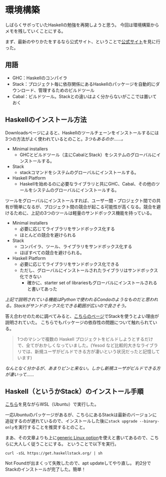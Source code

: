 # 環境構築
しばらくサボっていたHaskellの勉強を再開しようと思う。
今回は環境構築からメモを残していくことにする。

まず、最新のやりかたをするなら公式サイト、ということで[公式サイト](https://www.haskell.org)を見に行った。

## 用語
- GHC：Haskellのコンパイラ
- Stack：プロジェクト毎に依存関係にあるHaskellのパッケージを自動的にダウンロード、管理するためのビルドツール
- Cabal：ビルドツール。Stackとの違いはよく分からないがここでは置いておく

## Haskellのインストール方法
Downloadsページによると、Haskellのツールチェーンをインストールするには3つの方法がよく使われているとのこと。_3つもあるのか……。_

- Minimal installers
    - GHCとビルドツール（主にCabalとStack）をシステムのグローバルにインストールする。
- Stack
    - stackコマンドをシステムのグローバルにインストールする。
- Haskell Platform
    - Haskellを始めるのに必要なライブラリと共にGHC、Cabal、その他のツールをシステムのグローバルにインストールする。

ツールをグローバルにインストールすれば、ユーザー間・プロジェクト間での共有が簡単になるが、プロジェクト間の競合が起こる可能性が高くなる。競合を避けるために、上記の3つのツールは軽量のサンドボックス機能を持っている。

- Minimal installers
    - 必要に応じてライブラリをサンドボックス化する
    - ほとんどの競合を避けられる
- Stack
    - コンパイラ、ツール、ライブラリをサンドボックス化する
    - ほぼすべての競合を避けられる。
- Haskell Platform
    - 必要に応じてライブラリをサンドボックス化できる
    - ただし、グローバルにインストールされたライブラリはサンドボックス化できない
        - 確かに、starter set of librariesもグローバルにインストールされると書いてあった

_上記で説明されている機能はPythonで使われるCondaのようなものだと思われる。Stackがサンドボックス化できる範囲が広いので良さそう。_

答え合わせのために調べてみると、[こちらのページ](https://haskell.e-bigmoon.com/stack/intro/why-stack.html)でStackを使うとよい理由が説明されていた。
こちらでもパッケージの依存性の問題について触れられている。

>1つのマシンで複数の Haskell プロジェクトをビルドしようとするだけで、全てがおかしくなっていました。(Yesod など比較的大きなライブラリでは、新規ユーザがビルドできる方が凄いという状況だったと記憶しています)

_なんとなく分かるが、あまりピンと来ない。しかし新規ユーザがビルドできる方が凄いって……_

## Haskell（というかStack）のインストール手順
[こちら](http://docs.haskellstack.org/en/stable/install_and_upgrade/#ubuntu)を見ながらWSL（Ubuntu）で実行した。

一応Ubuntuのパッケージがあるが、こちらにあるStackは最新のバージョンに追従するのが遅れているので、インストールした後に`stack upgrade --binary-only`を実行することを推奨するとのこと。

まあ、その文章よりも上に[generic Linux option](http://docs.haskellstack.org/en/stable/install_and_upgrade/#linux)を使えと書いてあるので、こちらに大人しく従うことにする。
ということで以下を実行。

```
curl -sSL https://get.haskellstack.org/ | sh
```

Not Foundが出まくって失敗したので、apt updateしてやり直し。
約2分でStackのインストールが完了した。簡単！
